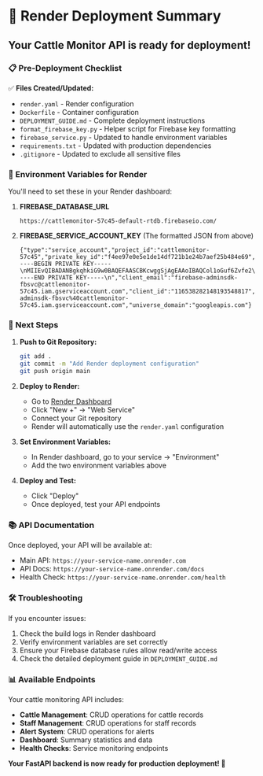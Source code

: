# 🚀 Render Deployment Summary

## Your Cattle Monitor API is ready for deployment!

### 📋 Pre-Deployment Checklist

✅ **Files Created/Updated:**
- `render.yaml` - Render configuration
- `Dockerfile` - Container configuration
- `DEPLOYMENT_GUIDE.md` - Complete deployment instructions
- `format_firebase_key.py` - Helper script for Firebase key formatting
- `firebase_service.py` - Updated to handle environment variables
- `requirements.txt` - Updated with production dependencies
- `.gitignore` - Updated to exclude all sensitive files

### 🔑 Environment Variables for Render

You'll need to set these in your Render dashboard:

1. **FIREBASE_DATABASE_URL**
   ```
   https://cattlemonitor-57c45-default-rtdb.firebaseio.com/
   ```

2. **FIREBASE_SERVICE_ACCOUNT_KEY** (The formatted JSON from above)
   ```
   {"type":"service_account","project_id":"cattlemonitor-57c45","private_key_id":"f4ee97e0e5e1de14df721b1e24b7aef25b484e69","private_key":"-----BEGIN PRIVATE KEY-----\nMIIEvQIBADANBgkqhkiG9w0BAQEFAASCBKcwggSjAgEAAoIBAQCol1oGuf6Zvfe2\nv72T0rJ/4pPXiiTddlMUynn3oEr6tMXbZP6JFjBZPs8QFgjJJn08OzGuNEQbAKjq\nPZRfTAGGkldt7evyKVN8fOkhEGpSMqZyMj36E0YfmJXbV+znvo+9ulIZCpTTluSR\n2ZbmCY8AEWoyWvFUF0a0DBlmLbP77lKcocEEMicNL4z84K3Q/yeDwmj6X6lE8m9E\nu8j0ojsamgbwDqLD4zxg/3HB6lEBzfmtpaV4+Z/3EPPGcVcAVgeWPVddEJas4QeX\nHkok9TDhePACU4SAYhBO9ahpqUKWHm00qsY0Zi66no6O5JGsF4F10MXuXDDZPFVn\ndxZQrex7AgMBAAECggEAF194VIi9B+0te7wPGSszolreupnv13YxOXzYC6EWPrYI\n3OGeZOdbHPGsvPhZD84SvGLL1fDFZRBNMBWzzWxuT7etKv6PtgXNtGtlhLclDlqa\n9yezrkkKxpRIaQhCaLSOHV8d76knDe3pqAtzCgGsPiBWnpQ7czg7jfhEHdrbN44j\nxxa2GqEgRO48cvgeVpUonWe38aq2fRFYWsbC+FaA4Lmtx+TJByAuzNzAR/nnMeTa\nUKXsyrRYY+9Q1Pt3VYdhwPM20wfb0GMf5SykKJhYpA1sB9cB08u0zlWThrHDlb68\n0148ICOtB3xgUAbuRYOgudCa7wxAV9nG+SrNqxEAMQKBgQDnaCunGIXBxQaDMzfa\nMhUzQfG8eG7vp/cDMWfMCJYgtzAgLBzWrCc67uARQZNzXBEA/BaUUwFJd1QuNsDf\nrftVz50UkTtQ7yaXkJpwL5ljC/cbOXXxBHZ5YYorkN7l5s7Q9vb+shQyJaxUT/vW\nifKdqOlLdIMRJym8RyMmGvAVqwKBgQC6giuZZGBgK8vs70gU0FC/apl48wAb/E4o\nXthcKaF643KCSeirpp8mrcJ/DmMDnYAH5ikva2QmT4JB3nEE/7HWtakSe2Z6/bP3\nz1nC9dsy2zOah1PlN9Ba126Zr7wmH0u0u24Yop60VHpkdd0cBs1pWazIB7GSplMd\nu3NyuAkUcQKBgQCXP2QAxCtwmemGyWxBBikLJpfsur6vj5YIlTslhZsyaOlgrdRv\nj3fYshbr0HOim9NVVG8hpRsbPI5d4lWwHVRAIwGlVsNxQ85ylAYNO19C+KgbODRZ\nQrR444LetMKre29D75dCo3xFxo/bT6fn8qQL3kIVmmKsTG+f6tMTbdnsHwKBgFkl\ncOt/o+Uz6eQVNzHjpETqEfNSywGVZlI7i1T5/Ro87vXBl/m7yaR2N1n9qWwH8zNT\nWuo0fYkmRc9wIDtQcFN9PxP7ca9l5oiTToc2dpBnX9IDzyDnvao+ALpq2haqrMf1\nMpmJ2Su+mUW9ZHNJ+RLa7xApRUIgR+gVOghiWMyxAoGAeNXm7Cz2lB5NLJqF3Jgz\nq90PEAGTNAZfoLdzptHu8cLwMSpkgmcPVhV0TzhCW3Q+VVavrIHo8FQEMO4zOY6/\nabN+f9X5POiNHomL04wouHhUag8J8oQPf5Q6qdbzRhg/YWJiy+RlypdPn9hj6DDj\nxFh8kJ+P7jazIfyCHbFtFak=\n-----END PRIVATE KEY-----\n","client_email":"firebase-adminsdk-fbsvc@cattlemonitor-57c45.iam.gserviceaccount.com","client_id":"116538282148193548817","auth_uri":"https://accounts.google.com/o/oauth2/auth","token_uri":"https://oauth2.googleapis.com/token","auth_provider_x509_cert_url":"https://www.googleapis.com/oauth2/v1/certs","client_x509_cert_url":"https://www.googleapis.com/robot/v1/metadata/x509/firebase-adminsdk-fbsvc%40cattlemonitor-57c45.iam.gserviceaccount.com","universe_domain":"googleapis.com"}
   ```

### 🚀 Next Steps

1. **Push to Git Repository:**
   ```bash
   git add .
   git commit -m "Add Render deployment configuration"
   git push origin main
   ```

2. **Deploy to Render:**
   - Go to [Render Dashboard](https://dashboard.render.com/)
   - Click "New +" → "Web Service"
   - Connect your Git repository
   - Render will automatically use the `render.yaml` configuration

3. **Set Environment Variables:**
   - In Render dashboard, go to your service → "Environment"
   - Add the two environment variables above

4. **Deploy and Test:**
   - Click "Deploy"
   - Once deployed, test your API endpoints

### 📚 API Documentation

Once deployed, your API will be available at:
- Main API: `https://your-service-name.onrender.com`
- API Docs: `https://your-service-name.onrender.com/docs`
- Health Check: `https://your-service-name.onrender.com/health`

### 🛠️ Troubleshooting

If you encounter issues:
1. Check the build logs in Render dashboard
2. Verify environment variables are set correctly
3. Ensure your Firebase database rules allow read/write access
4. Check the detailed deployment guide in `DEPLOYMENT_GUIDE.md`

### 📊 Available Endpoints

Your cattle monitoring API includes:
- **Cattle Management**: CRUD operations for cattle records
- **Staff Management**: CRUD operations for staff records
- **Alert System**: CRUD operations for alerts
- **Dashboard**: Summary statistics and data
- **Health Checks**: Service monitoring endpoints

**Your FastAPI backend is now ready for production deployment! 🎉**
